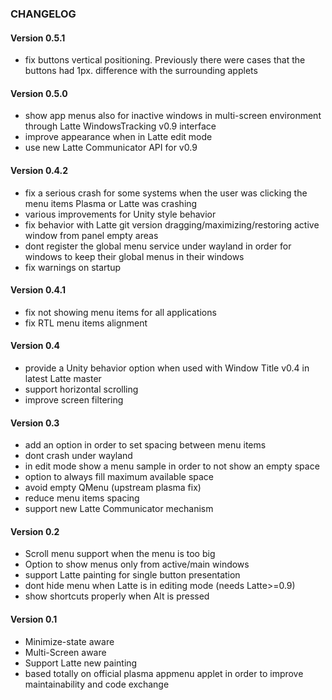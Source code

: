 ### CHANGELOG

#### Version 0.5.1

* fix buttons vertical positioning. Previously there were cases that the buttons had 1px. difference with the surrounding applets

#### Version 0.5.0

* show app menus also for inactive windows in multi-screen environment through Latte WindowsTracking v0.9 interface
* improve appearance when in Latte edit mode
* use new Latte Communicator API for v0.9

#### Version 0.4.2

* fix a serious crash for some systems when the user was clicking the menu items Plasma or Latte was crashing
* various improvements for Unity style behavior
* fix behavior with Latte git version dragging/maximizing/restoring active window from panel empty areas
* dont register the global menu service under wayland in order for windows to keep their global menus in their windows
* fix warnings on startup


#### Version 0.4.1

* fix not showing menu items for all applications
* fix RTL menu items alignment

#### Version 0.4

* provide a Unity behavior option when used with Window Title v0.4 in latest Latte master
* support horizontal scrolling
* improve screen filtering

#### Version 0.3

* add an option in order to set spacing between menu items
* dont crash under wayland
* in edit mode show a menu sample in order to not show an empty space
* option to always fill maximum available space
* avoid empty QMenu (upstream plasma fix)
* reduce menu items spacing
* support new Latte Communicator mechanism

#### Version 0.2

* Scroll menu support when the menu is too big
* Option to show menus only from active/main windows
* support Latte painting for single button presentation
* dont hide menu when Latte is in editing mode (needs Latte>=0.9)
* show shortcuts properly when Alt is pressed

#### Version 0.1

* Minimize-state aware
* Multi-Screen aware
* Support Latte new painting
* based totally on official plasma appmenu applet in order to improve maintainability and code exchange
